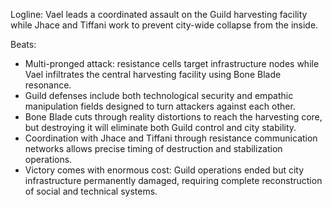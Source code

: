 ﻿---
series: 1
novella: 5
file: S1N5_CH13
type: chapter
pov: Vael
setting: Final confrontation - guild facility assault
word_target_min: 1201
word_target_max: 2299
status: outline
---
Logline: Vael leads a coordinated assault on the Guild harvesting facility while Jhace and Tiffani work to prevent city-wide collapse from the inside.

Beats:
- Multi-pronged attack: resistance cells target infrastructure nodes while Vael infiltrates the central harvesting facility using Bone Blade resonance.
- Guild defenses include both technological security and empathic manipulation fields designed to turn attackers against each other.
- Bone Blade cuts through reality distortions to reach the harvesting core, but destroying it will eliminate both Guild control and city stability.
- Coordination with Jhace and Tiffani through resistance communication networks allows precise timing of destruction and stabilization operations.
- Victory comes with enormous cost: Guild operations ended but city infrastructure permanently damaged, requiring complete reconstruction of social and technical systems.